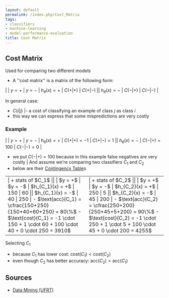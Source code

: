 ```yaml
---
layout: default
permalink: /index.php/Cost_Matrix
tags:
- classifiers
- machine-learning
- model-performance-evaluation
title: Cost Matrix
---
```

## Cost Matrix
Used for comparing two different models
- A ''cost matrix'' is a matrix of the following form:

|    |  $y = +$  |  $y = -$  |   $h_\theta(x) = +$  |  $C(+ | +)$  |  $C(+ | -)$ ||   $h_\theta(x) = -$  |  $C(- | +)$  |  $C(- | -)$ |

In general case:
- $C(i |  j)$  |- a cost of classifying an example of class $j$ as class $i$
- this way we can express that some mispredictions are very costly


### Example
|    |  $y = +$  |  $y = -$  |   $h_\theta(x) = +$  |  $C(+ | +) = -1$  |  $C(+ | -) = 1$ ||   $h_\theta(x) = -$  |  $C(- | +) = 100$  |  $C(- | -) = 0$ |
- we put $C(- |  +) = 100$ because in this example false negatives are very costly |
And assume we're comparing two classifiers $C_1$ and $C_2$
- below are their [Contingency Table](Contingency_Table)s

<table class="wikitable">
<tr>
<td>
| + stats of $C_1$ ||    |  $y = +$  |  $y = -$  |   $h_{C_1}(x) = +$  |  150  |  60 ||   $h_{C_1}(x) = -$  |  40  |  250 |
- $\text{acc}(C_1) = \cfrac{150+250}{150+40+60+250} = 80\%$
- $\text{cost}(C_1) = -1 \cdot 150 + 1 \cdot 60 + 100 \cdot 40 + 0 \cdot 250 = 3910$
</td>
<td>
| + stats of $C_2$ ||    |  $y = +$  |  $y = -$  |   $h_{C_2}(x) = +$  |  250  |  5 ||   $h_{C_2}(x) = -$  |  45  |  200 |
- $\text{acc}(C_2) = \cfrac{250+200}{250+45+5+200} = 90\%$
- $\text{cost}(C_2) = -1 \cdot 250 + 1 \cdot 5 + 100 \cdot 45 + 0 \cdot 200 = 4255$
</td>
</tr>
</table>

Selecting $C_1$
- because $C_1$ has lower cost: $\text{cost}(C_1) < \text{cost}(C_2)$
- even though $C_2$ has better accuracy: $\text{acc}(C_2) > \text{acc}(C_1)$ 


## Sources
- [Data Mining (UFRT)](Data_Mining_(UFRT))
